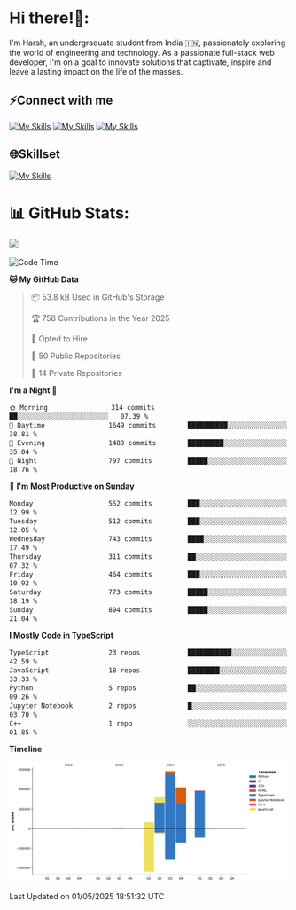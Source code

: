 
# Hi there!👋:
<p> I'm Harsh, an undergraduate student from India 🇮🇳, passionately exploring the world of engineering and technology. As a passionate full-stack web developer, I'm on a goal to innovate solutions that captivate, inspire and leave a lasting impact on the life of the masses. </p>

## ⚡Connect with me

[![My Skills](https://skillicons.dev/icons?i=gmail)](mailto:harshpandey.tech@gmail.com) [![My Skills](https://skillicons.dev/icons?i=linkedin)](https://linkedin.com/in/harsh3dev) [![My Skills](https://skillicons.dev/icons?i=twitter)](https://x.com/harshxai)

## 🌐Skillset
[![My Skills](https://skillicons.dev/icons?i=js,ts,react,nextjs,nodejs,tailwind,mongo,express,postgres,prisma,html,css,docker,aws,cpp,git,vscode,figma)](https://skillicons.dev)


# 📊 GitHub Stats:
![](https://komarev.com/ghpvc/?username=harsh3dev)

<!--START_SECTION:waka-->
![Code Time](http://img.shields.io/badge/Code%20Time-54%20hrs%2019%20mins-blue)

**🐱 My GitHub Data** 

> 📦 53.8 kB Used in GitHub's Storage 
 > 
> 🏆 758 Contributions in the Year 2025
 > 
> 💼 Opted to Hire
 > 
> 📜 50 Public Repositories 
 > 
> 🔑 14 Private Repositories 
 > 
**I'm a Night 🦉** 

```text
🌞 Morning                314 commits         ██░░░░░░░░░░░░░░░░░░░░░░░   07.39 % 
🌆 Daytime                1649 commits        ██████████░░░░░░░░░░░░░░░   38.81 % 
🌃 Evening                1489 commits        █████████░░░░░░░░░░░░░░░░   35.04 % 
🌙 Night                  797 commits         █████░░░░░░░░░░░░░░░░░░░░   18.76 % 
```
📅 **I'm Most Productive on Sunday** 

```text
Monday                   552 commits         ███░░░░░░░░░░░░░░░░░░░░░░   12.99 % 
Tuesday                  512 commits         ███░░░░░░░░░░░░░░░░░░░░░░   12.05 % 
Wednesday                743 commits         ████░░░░░░░░░░░░░░░░░░░░░   17.49 % 
Thursday                 311 commits         ██░░░░░░░░░░░░░░░░░░░░░░░   07.32 % 
Friday                   464 commits         ███░░░░░░░░░░░░░░░░░░░░░░   10.92 % 
Saturday                 773 commits         █████░░░░░░░░░░░░░░░░░░░░   18.19 % 
Sunday                   894 commits         █████░░░░░░░░░░░░░░░░░░░░   21.04 % 
```


**I Mostly Code in TypeScript** 

```text
TypeScript               23 repos            ███████████░░░░░░░░░░░░░░   42.59 % 
JavaScript               18 repos            ████████░░░░░░░░░░░░░░░░░   33.33 % 
Python                   5 repos             ██░░░░░░░░░░░░░░░░░░░░░░░   09.26 % 
Jupyter Notebook         2 repos             █░░░░░░░░░░░░░░░░░░░░░░░░   03.70 % 
C++                      1 repo              ░░░░░░░░░░░░░░░░░░░░░░░░░   01.85 % 
```



**Timeline**

![Lines of Code chart](https://raw.githubusercontent.com/harsh3dev/harsh3dev/main/assets/bar_graph.png)


 Last Updated on 01/05/2025 18:51:32 UTC
<!--END_SECTION:waka-->

